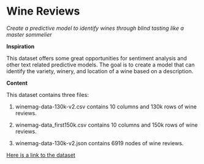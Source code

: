 # Wine Reviews
*Create a predictive model to identify wines through blind tasting like a master sommelier*

**Inspiration**

This dataset offers some great opportunities for sentiment analysis and other text related predictive models. The goal is to create a model that can identify the variety, winery, and location of a wine based on a description. 

**Content**

This dataset contains three files:

1. winemag-data-130k-v2.csv contains 10 columns and 130k rows of wine reviews.

2. winemag-data_first150k.csv contains 10 columns and 150k rows of wine reviews.

3. winemag-data-130k-v2.json contains 6919 nodes of wine reviews.

[Here is a link to the dataset](https://www.kaggle.com/zynicide/wine-reviews)

